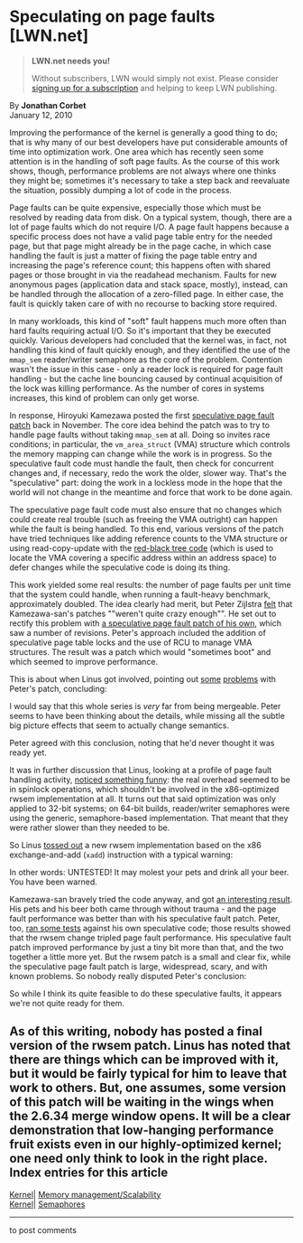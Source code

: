 # Speculating on page faults [LWN.net]

> **LWN.net needs you!**
> 
> Without subscribers, LWN would simply not exist. Please consider [signing up for a subscription](/Promo/nst-nag2/subscribe) and helping to keep LWN publishing. 

By **Jonathan Corbet**  
January 12, 2010 

Improving the performance of the kernel is generally a good thing to do; that is why many of our best developers have put considerable amounts of time into optimization work. One area which has recently seen some attention is in the handling of soft page faults. As the course of this work shows, though, performance problems are not always where one thinks they might be; sometimes it's necessary to take a step back and reevaluate the situation, possibly dumping a lot of code in the process. 

Page faults can be quite expensive, especially those which must be resolved by reading data from disk. On a typical system, though, there are a lot of page faults which do not require I/O. A page fault happens because a specific process does not have a valid page table entry for the needed page, but that page might already be in the page cache, in which case handling the fault is just a matter of fixing the page table entry and increasing the page's reference count; this happens often with shared pages or those brought in via the readahead mechanism. Faults for new anonymous pages (application data and stack space, mostly), instead, can be handled through the allocation of a zero-filled page. In either case, the fault is quickly taken care of with no recourse to backing store required. 

In many workloads, this kind of "soft" fault happens much more often than hard faults requiring actual I/O. So it's important that they be executed quickly. Various developers had concluded that the kernel was, in fact, not handling this kind of fault quickly enough, and they identified the use of the `mmap_sem` reader/writer semaphore as the core of the problem. Contention wasn't the issue in this case - only a reader lock is required for page fault handling - but the cache line bouncing caused by continual acquisition of the lock was killing performance. As the number of cores in systems increases, this kind of problem can only get worse. 

In response, Hiroyuki Kamezawa posted the first [speculative page fault patch](http://lwn.net/Articles/362104/) back in November. The core idea behind the patch was to try to handle page faults without taking `mmap_sem` at all. Doing so invites race conditions; in particular, the `vm_area_struct` (VMA) structure which controls the memory mapping can change while the work is in progress. So the speculative fault code must handle the fault, then check for concurrent changes and, if necessary, redo the work the older, slower way. That's the "speculative" part: doing the work in a lockless mode in the hope that the world will not change in the meantime and force that work to be done again. 

The speculative page fault code must also ensure that no changes which could create real trouble (such as freeing the VMA outright) can happen while the fault is being handled. To this end, various versions of the patch have tried techniques like adding reference counts to the VMA structure or using read-copy-update with the [red-black tree code](http://lwn.net/Articles/184495/) (which is used to locate the VMA covering a specific address within an address space) to defer changes while the speculative code is doing its thing. 

This work yielded some real results: the number of page faults per unit time that the system could handle, when running a fault-heavy benchmark, approximately doubled. The idea clearly had merit, but Peter Zijlstra [felt](/Articles/369536/) that Kamezawa-san's patches ""weren't quite crazy enough"". He set out to rectify this problem with [a speculative page fault patch of his own](http://lwn.net/Articles/368533/), which saw a number of revisions. Peter's approach included the addition of speculative page table locks and the use of RCU to manage VMA structures. The result was a patch which would "sometimes boot" and which seemed to improve performance. 

This is about when Linus got involved, pointing out [some](/Articles/369537/) [problems](/Articles/369538/) with Peter's patch, concluding: 

I would say that this whole series is _very_ far from being mergeable. Peter seems to have been thinking about the details, while missing all the subtle big picture effects that seem to actually change semantics. 

Peter agreed with this conclusion, noting that he'd never thought it was ready yet. 

It was in further discussion that Linus, looking at a profile of page fault handling activity, [noticed something funny](/Articles/369539/): the real overhead seemed to be in spinlock operations, which shouldn't be involved in the x86-optimized rwsem implementation at all. It turns out that said optimization was only applied to 32-bit systems; on 64-bit builds, reader/writer semaphores were using the generic, semaphore-based implementation. That meant that they were rather slower than they needed to be. 

So Linus [tossed out](/Articles/369540/) a new rwsem implementation based on the x86 exchange-and-add (`xadd`) instruction with a typical warning: 

In other words: UNTESTED! It may molest your pets and drink all your beer. You have been warned. 

Kamezawa-san bravely tried the code anyway, and got [an interesting result](/Articles/369542/). His pets and his beer both came through without trauma - and the page fault performance was better than with his speculative fault patch. Peter, too, [ran some tests](/Articles/369543/) against his own speculative code; those results showed that the rwsem change tripled page fault performance. His speculative fault patch improved performance by just a tiny bit more than that, and the two together a little more yet. But the rwsem patch is a small and clear fix, while the speculative page fault patch is large, widespread, scary, and with known problems. So nobody really disputed Peter's conclusion: 

So while I think its quite feasible to do these speculative faults, it appears we're not quite ready for them. 

As of this writing, nobody has posted a final version of the rwsem patch. Linus has noted that there are things which can be improved with it, but it would be fairly typical for him to leave that work to others. But, one assumes, some version of this patch will be waiting in the wings when the 2.6.34 merge window opens. It will be a clear demonstration that low-hanging performance fruit exists even in our highly-optimized kernel; one need only think to look in the right place.  
Index entries for this article  
---  
[Kernel](/Kernel/Index)| [Memory management/Scalability](/Kernel/Index#Memory_management-Scalability)  
[Kernel](/Kernel/Index)| [Semaphores](/Kernel/Index#Semaphores)  
  


* * *

to post comments 
